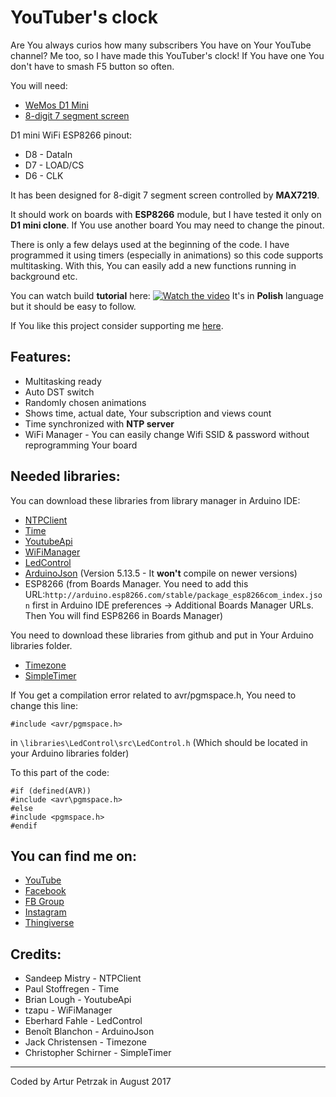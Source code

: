 # YouTuber's clock

Are You always curios how many subscribers You have on Your YouTube channel?
Me too, so I have made this YouTuber's clock! If You have one You don't have to smash F5 button so often.

You will need:
- [WeMos D1 Mini](http://bit.ly/2uKBDhp)
- [8-digit 7 segment screen](http://bit.ly/2PZD45k)

D1 mini WiFi ESP8266 pinout:
- D8 - DataIn
- D7 - LOAD/CS
- D6 - CLK

It has been designed for 8-digit 7 segment screen controlled by **MAX7219**.

It should work on boards with **ESP8266** module, but I have tested it only on **D1 mini clone**.
If You use another board You may need to change the pinout.

There is only a few delays used at the beginning of the code.
I have programmed it using timers (especially in animations) so this code supports multitasking.
With this, You can easily add a new functions running in background etc.

You can watch build **tutorial** here:
[![Watch the video](https://img.youtube.com/vi/jCqdFAKpAkU/maxresdefault.jpg)](https://www.youtube.com/watch?v=jCqdFAKpAkU)
It's in **Polish** language but it should be easy to follow.

If You like this project consider supporting me [here](https://paypal.me/ArturPetrzak).

## Features:
- Multitasking ready
- Auto DST switch
- Randomly chosen animations
- Shows time, actual date, Your subscription and views count
- Time synchronized with **NTP server**
- WiFi Manager - You can easily change Wifi SSID & password without reprogramming Your board

## Needed libraries:
You can download these libraries from library manager in Arduino IDE:
- [NTPClient](https://github.com/arduino-libraries/NTPClient)
- [Time](https://github.com/PaulStoffregen/Time)
- [YoutubeApi](https://github.com/witnessmenow/arduino-youtube-api)
- [WiFiManager](https://github.com/tzapu/WiFiManager)
- [LedControl](https://github.com/wayoda/LedControl)
- [ArduinoJson](https://github.com/bblanchon/ArduinoJson) (Version 5.13.5 - It **won't** compile on newer versions)
- ESP8266 (from Boards Manager. You need to add this URL:`http://arduino.esp8266.com/stable/package_esp8266com_index.json`
  first in Arduino IDE preferences -> Additional Boards Manager URLs. Then You will find ESP8266 in Boards Manager)

You need to download these libraries from github and put in Your Arduino libraries folder. 
- [Timezone](https://github.com/JChristensen/Timezone)
- [SimpleTimer](https://github.com/schinken/SimpleTimer)


If You get a compilation error related to avr/pgmspace.h, You need to change this line:

`#include <avr/pgmspace.h>`

in `\libraries\LedControl\src\LedControl.h` (Which should be located in your Arduino libraries folder)

To this part of the code:
```
#if (defined(AVR))
#include <avr\pgmspace.h>
#else
#include <pgmspace.h>
#endif
```

## You can find me on:
- [YouTube](http://bit.ly/SubskrybujArtka)
- [Facebook](http://bit.ly/ArtekDiy)
- [FB Group](http://bit.ly/MajstryArtka)
- [Instagram](http://bit.ly/IG_Artek)
- [Thingiverse](http://bit.ly/ArtekThingi)

## Credits:
- Sandeep Mistry - NTPClient
- Paul Stoffregen - Time
- Brian Lough - YoutubeApi
- tzapu - WiFiManager
- Eberhard Fahle - LedControl
- Benoît Blanchon - ArduinoJson
- Jack Christensen - Timezone
- Christopher Schirner - SimpleTimer

---
Coded by Artur Petrzak in August 2017
